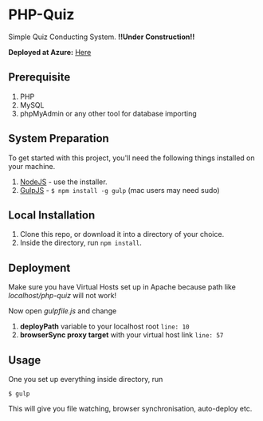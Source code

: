 # PHP-Quiz
Simple Quiz Conducting System. **!!Under Construction!!**

**Deployed at Azure:** [Here](http://php-quiz.azurewebsites.net/)

## Prerequisite

1. PHP
2. MySQL
3. phpMyAdmin or any other tool for database importing

## System Preparation

To get started with this project, you'll need the following things installed on your machine.

1. [NodeJS](http://nodejs.org) - use the installer.
2. [GulpJS](https://github.com/gulpjs/gulp) - `$ npm install -g gulp` (mac users may need sudo)

## Local Installation

1. Clone this repo, or download it into a directory of your choice.
2. Inside the directory, run `npm install`.

## Deployment

Make sure you have Virtual Hosts set up in Apache because path like *localhost/php-quiz* will not work!

Now open *gulpfile.js* and change 

1. **deployPath** variable to your localhost root ```line: 10```
2. **browserSync proxy target** with your virtual host link ```line: 57```

## Usage

One you set up everything inside directory, run

```shell
$ gulp
```

This will give you file watching, browser synchronisation, auto-deploy etc.
